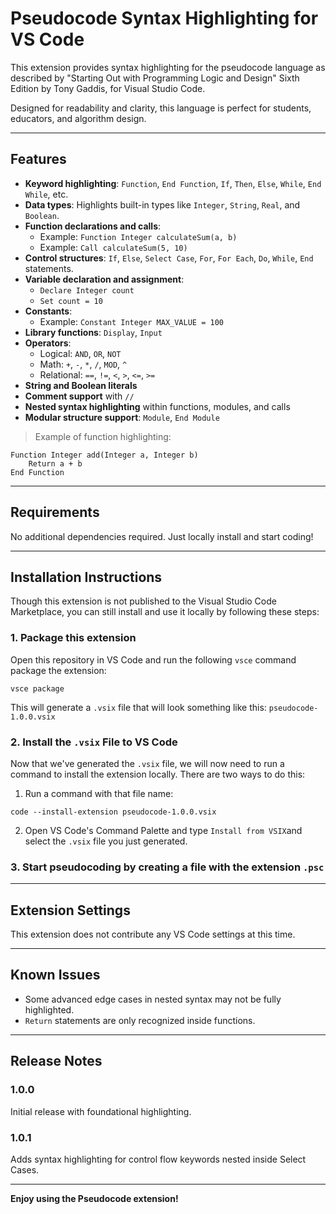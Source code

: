 # Pseudocode Syntax Highlighting for VS Code

This extension provides syntax highlighting for the pseudocode language as described by "Starting Out with Programming Logic and Design" Sixth Edition by Tony Gaddis, for Visual Studio Code.

Designed for readability and clarity, this language is perfect for students, educators, and algorithm design.

---

## Features

- **Keyword highlighting**: `Function`, `End Function`, `If`, `Then`, `Else`, `While`, `End While`, etc.
- **Data types**: Highlights built-in types like `Integer`, `String`, `Real`, and `Boolean`.
- **Function declarations and calls**:
  - Example: `Function Integer calculateSum(a, b)`
  - Example: `Call calculateSum(5, 10)`
- **Control structures**: `If`, `Else`, `Select Case`, `For`, `For Each`, `Do`, `While`, `End` statements.
- **Variable declaration and assignment**:
  - `Declare Integer count`
  - `Set count = 10`
- **Constants**:
  - Example: `Constant Integer MAX_VALUE = 100`
- **Library functions**: `Display`, `Input`
- **Operators**:
  - Logical: `AND`, `OR`, `NOT`
  - Math: `+`, `-`, `*`, `/`, `MOD`, `^`
  - Relational: `==`, `!=`, `<`, `>`, `<=`, `>=`
- **String and Boolean literals**
- **Comment support** with `//`
- **Nested syntax highlighting** within functions, modules, and calls
- **Modular structure support**: `Module`, `End Module`

> Example of function highlighting:

```pseudocode
Function Integer add(Integer a, Integer b)
    Return a + b
End Function
```

---

## Requirements

No additional dependencies required. Just locally install and start coding!

---

## Installation Instructions

Though this extension is not published to the Visual Studio Code Marketplace, you can still install and use it locally by following these steps:

### 1. Package this extension

Open this repository in VS Code and run the following `vsce` command package the extension:

```
vsce package
```

This will generate a `.vsix` file that will look something like this: `pseudocode-1.0.0.vsix`

### 2. Install the `.vsix` File to VS Code

Now that we've generated the `.vsix` file, we will now need to run a command to install the extension locally. There are two ways to do this: 

1. Run a command with that file name:

```
code --install-extension pseudocode-1.0.0.vsix
```

2. Open VS Code's Command Palette and type `Install from VSIX`and select the `.vsix` file you just generated.

### 3. Start pseudocoding by creating a file with the extension `.psc`

---

## Extension Settings

This extension does not contribute any VS Code settings at this time.

---

## Known Issues

- Some advanced edge cases in nested syntax may not be fully highlighted.
- `Return` statements are only recognized inside functions.

---

## Release Notes

### 1.0.0
Initial release with foundational highlighting.

### 1.0.1
Adds syntax highlighting for control flow keywords nested inside Select Cases.

---

**Enjoy using the Pseudocode extension!**

